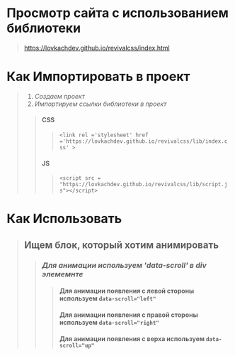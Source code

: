 # Просмотр сайта с использованием библиотеки
> https://lovkachdev.github.io/revivalcss/index.html

# Как Импортировать в проект

> 1.  *Создаем проект*
> 2.  *Импортируем ссылки библиотеки в проект*
> >  #### CSS 
> > >  `<link rel ='stylesheet' href ='https://lovkachdev.github.io/revivalcss/lib/index.css' >`
> > #### JS 
> > > `<script src = "https://lovkachdev.github.io/revivalcss/lib/script.js"></script>`

# Как Использовать

>  ## Ищем блок, который хотим анимировать
> >   ### *Для анимации используем 'data-scroll' в div элемемнте*
> > > #### Для анимации появления с левой стороны используем `data-scroll="left"`
> > > #### Для анимации появления с правой стороны используем `data-scroll="right"`
> > > #### Для анимации появления с верха используем `data-scroll="up"`
